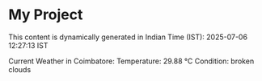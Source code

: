 # My Project

This content is dynamically generated in Indian Time (IST): 2025-07-06 12:27:13 IST


Current Weather in Coimbatore:
Temperature: 29.88 °C
Condition: broken clouds
